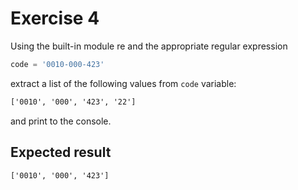 # Exercise 4

Using the built-in module re and the appropriate regular expression

```py
code = '0010-000-423'
```

extract a list of the following values from `code` variable:

```cmd
['0010', '000', '423', '22']
```

and print to the console.

## Expected result

```cmd
['0010', '000', '423']
```
